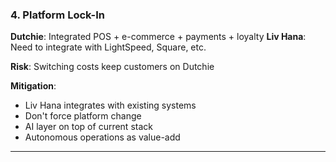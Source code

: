 ### 4. **Platform Lock-In**

**Dutchie**: Integrated POS + e-commerce + payments + loyalty
**Liv Hana**: Need to integrate with LightSpeed, Square, etc.

**Risk**: Switching costs keep customers on Dutchie

**Mitigation**:

- Liv Hana integrates with existing systems
- Don't force platform change
- AI layer on top of current stack
- Autonomous operations as value-add

---
